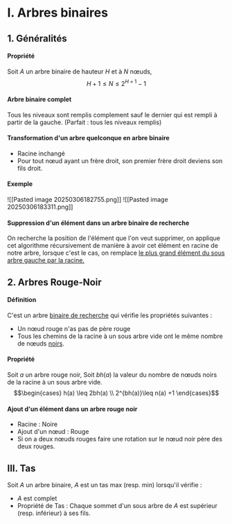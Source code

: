 # I. Arbres binaires
## 1. Généralités
#### Propriété
Soit $A$ un arbre binaire de hauteur $H$ et à $N$ nœuds, 
$$H+1 \leq N \leq 2^{H+1}-1$$

#### Arbre binaire complet
Tous les niveaux sont remplis complement sauf le dernier qui est rempli à partir de la gauche. 
(Parfait : tous les niveaux remplis)

#### Transformation d'un arbre quelconque en arbre binaire
- Racine inchangé
- Pour tout nœud ayant un frère droit, son premier frère droit deviens son fils droit. 

#### Exemple
![[Pasted image 20250306182755.png]]
![[Pasted image 20250306183311.png]]

#### Suppression d'un élément dans un arbre binaire de recherche
On recherche la position de l'élément que l'on veut supprimer, on applique cet algorithme récursivement de manière à avoir cet élément en racine de notre arbre, lorsque c'est le cas, on remplace <u>le plus grand élément du sous arbre gauche par la racine.</u> 

## 2. Arbres Rouge-Noir
#### Définition
C'est un arbre <u>binaire de recherche</u> qui vérifie les propriétés suivantes : 
- Un nœud rouge n'as pas de père rouge
- Tous les chemins de la racine à un sous arbre vide ont le même nombre de nœuds <u>noirs</u>.

#### Propriété
Soit $a$ un arbre rouge noir, 
Soit $bh(a)$ la valeur du nombre de nœuds noirs de la racine à un sous arbre vide.
$$\begin{cases}
h(a) \leq 2bh(a) \\
2^{bh(a)}\leq n(a) +1
\end{cases}$$

#### Ajout d'un élément dans un arbre rouge noir
- Racine : Noire
- Ajout d'un nœud : Rouge
- Si on a deux nœuds rouges faire une rotation sur le nœud noir père des deux rouges.

## III. Tas
Soit $A$ un arbre binaire, 
$A$ est un tas max (resp. min) lorsqu'il vérifie :
- $A$ est complet
- Propriété de Tas : Chaque sommet d'un sous arbre de $A$ est supérieur (resp. inférieur) à ses fils. 

